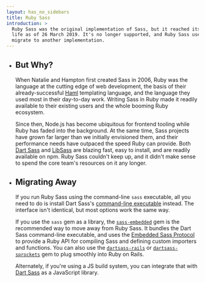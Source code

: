 ```yaml
---
layout: has_no_sidebars
title: Ruby Sass
introduction: >
  Ruby Sass was the original implementation of Sass, but it reached its end of
  life as of 26 March 2019. It's no longer supported, and Ruby Sass users should
  migrate to another implementation.
---
```


- <h2>But Why?</h2>

  When Natalie and Hampton first created Sass in 2006, Ruby was the language at
  the cutting edge of web development, the basis of their already-successful
  [Haml][] templating language, and the language they used most in their
  day-to-day work. Writing Sass in Ruby made it readily available to their
  existing users and the whole booming Ruby ecosystem.

  [Haml]: https://haml.info/

  Since then, Node.js has become ubiquitous for frontend tooling while Ruby has
  faded into the background. At the same time, Sass projects have grown far
  larger than we initially envisioned them, and their performance needs have
  outpaced the speed Ruby can provide. Both [Dart Sass][] and [LibSass][] are
  blazing fast, easy to install, and are readily available on npm. Ruby Sass
  couldn't keep up, and it didn't make sense to spend the core team's resources
  on it any longer.

  [Dart Sass]: /dart-sass
  [LibSass]: /libsass

- <h2>Migrating Away</h2>

  If you run Ruby Sass using the command-line `sass` executable, all you need to
  do is install Dart Sass's [command-line executable][install] instead. The
  interface isn't identical, but most options work the same way.

  [install]: /install

  If you use the `sass` gem as a library, the [`sass-embedded`][] gem is the
  recommended way to move away from Ruby Sass. It bundles the Dart Sass
  command-line executable, and uses the [Embedded Sass Protocol][] to provide a Ruby
  API for compiling Sass and defining custom importers and functions. You can also
  use the [`dartsass-rails`][] or [`dartsass-sprockets`][] gem to plug smoothly into
  Ruby on Rails.

  [`sass-embedded`]: https://rubygems.org/gems/sass-embedded
  [Embedded Sass Protocol]: https://github.com/sass/sass/blob/HEAD/spec/embedded-protocol.md
  [`dartsass-rails`]: https://rubygems.org/gems/dartsass-rails
  [`dartsass-sprockets`]: https://rubygems.org/gems/dartsass-sprockets

  Alternately, if you're using a JS build system, you can integrate that with
  [Dart Sass][] as a JavaScript library.

  [Dart Sass]: /dart-sass
